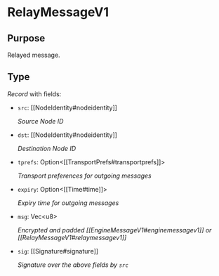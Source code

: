 # RelayMessageV1

## Purpose

<!-- --8<-- [start:purpose] -->
Relayed message.
<!-- --8<-- [end:purpose] -->

## Type

<!-- --8<-- [start:type] -->
<div class="type" markdown>


*Record* with fields:

- `src`: [[NodeIdentity#nodeidentity]]

  *Source Node ID*

- `dst`: [[NodeIdentity#nodeidentity]]

  *Destination Node ID*

- `tprefs`: Option\<[[TransportPrefs#transportprefs]]\>

  *Transport preferences for outgoing messages*

- `expiry`: Option\<[[Time#time]]\>

  *Expiry time for outgoing messages*

- `msg`: Vec\<u8\>

  *Encrypted and padded [[EngineMessageV1#enginemessagev1]] or [[RelayMessageV1#relaymessagev1]]*

- `sig`: [[Signature#signature]]

  *Signature over the above fields by `src`*

</div>
<!-- --8<-- [end:type] -->
